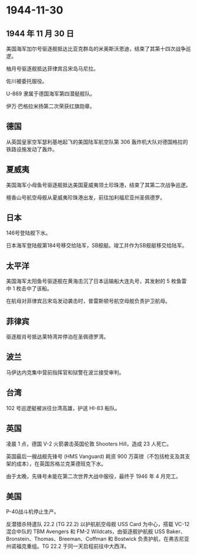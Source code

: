 # 1944-11-30

## 1944 年 11 月 30 日

美国海军加尔号驱逐舰抵达比亚克群岛的米奥斯沃恩迪，结束了其第十四次战争巡逻。

柚月号驱逐舰抵达菲律宾吕宋岛马尼拉。

佐川被委托服役。

U-869 隶属于德国海军第四潜艇舰队。

伊万·巴格拉米扬第二次荣获红旗勋章。

## 德国

从英国皇家空军瑟利基地起飞的美国陆军航空队第 306
轰炸机大队对德国格拉的铁路设施发动了轰炸。

## 夏威夷

美国海军小母鱼号驱逐舰抵达美国夏威夷领土珍珠港，结束了其第二次战争巡逻。

檀香山号航空母舰从夏威夷珍珠港出发，前往加利福尼亚州圣佩德罗。

## 日本

146号登陆舰下水。

日本海军登陆舰第184号移交给陆军，SB舰艇。竣工并作为SB舰艇移交给陆军。

## 太平洋

美国海军太阳鱼号驱逐舰在黄海击沉了日本运输船大连丸号，其发射的 5
枚鱼雷中 1 枚击中了该船。

在航母对菲律宾吕宋岛发动袭击时，普雷斯顿号航空母舰负责护卫航母。

## 菲律宾

驱逐舰肖号抵达莱特湾并停泊在圣佩德罗湾。

## 波兰

马伊达内克集中营前指挥官和狱警在波兰接受审判。

## 台湾

102 号巡逻艇被派往台湾高雄，护送 HI-83 船队。

## 英国

凌晨 1 点，德国 V-2 火箭袭击英国伦敦 Shooters Hill，造成 23 人死亡。

英国最后一艘战舰先锋号 (HMS Vanguard) 耗资 900
万英镑（不包括枪支及其支架的成本），在英国苏格兰克莱德班克下水。

由于太晚，先锋号未能在第二次世界大战中服役，最终于 1946 年 4 月完工。

## 美国

P-40战斗机停止生产。

反潜猎杀特遣队 22.2 (TG 22.2) 以护航航空母舰 USS Card 为中心，搭载 VC-12
混合中队的 TBM Avengers 和 FM-2 Wildcats，由驱逐舰护航舰 USS
Baker、Bronstein、Thomas、Breeman、Coffman 和 Bostwick
负责护航，在弗吉尼亚州诺福克重组。TG 22.2 于同一天启程前往中大西洋。



